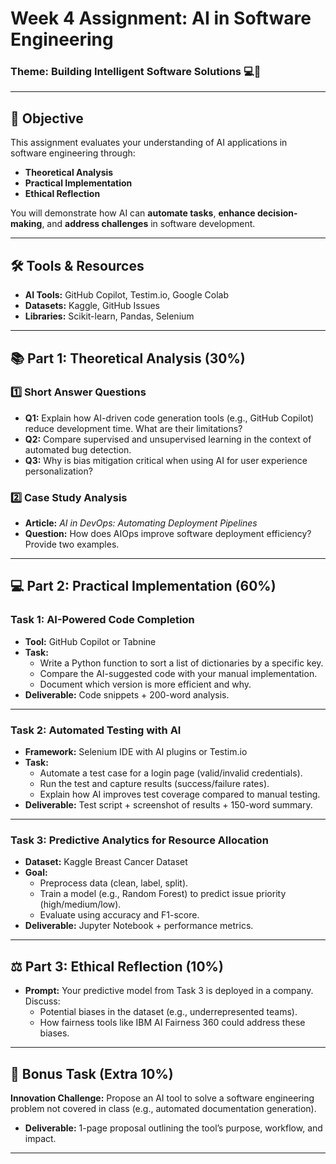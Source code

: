 # Week 4 Assignment: AI in Software Engineering  
### Theme: **Building Intelligent Software Solutions** 💻🤖

---

## 🎯 Objective

This assignment evaluates your understanding of AI applications in software engineering through:

- **Theoretical Analysis**  
- **Practical Implementation**  
- **Ethical Reflection**

You will demonstrate how AI can **automate tasks**, **enhance decision-making**, and **address challenges** in software development.

---

## 🛠️ Tools & Resources

- **AI Tools:** GitHub Copilot, Testim.io, Google Colab  
- **Datasets:** Kaggle, GitHub Issues  
- **Libraries:** Scikit-learn, Pandas, Selenium

---

## 📚 Part 1: Theoretical Analysis (30%)

### 1️⃣ Short Answer Questions

- **Q1:** Explain how AI-driven code generation tools (e.g., GitHub Copilot) reduce development time. What are their limitations?  
- **Q2:** Compare supervised and unsupervised learning in the context of automated bug detection.  
- **Q3:** Why is bias mitigation critical when using AI for user experience personalization?

### 2️⃣ Case Study Analysis

- **Article:** *AI in DevOps: Automating Deployment Pipelines*  
- **Question:** How does AIOps improve software deployment efficiency? Provide two examples.

---

## 💻 Part 2: Practical Implementation (60%)

### Task 1: AI-Powered Code Completion

- **Tool:** GitHub Copilot or Tabnine  
- **Task:**  
  - Write a Python function to sort a list of dictionaries by a specific key.  
  - Compare the AI-suggested code with your manual implementation.  
  - Document which version is more efficient and why.  
- **Deliverable:** Code snippets + 200-word analysis.

---

### Task 2: Automated Testing with AI

- **Framework:** Selenium IDE with AI plugins or Testim.io  
- **Task:**  
  - Automate a test case for a login page (valid/invalid credentials).  
  - Run the test and capture results (success/failure rates).  
  - Explain how AI improves test coverage compared to manual testing.  
- **Deliverable:** Test script + screenshot of results + 150-word summary.

---

### Task 3: Predictive Analytics for Resource Allocation

- **Dataset:** Kaggle Breast Cancer Dataset  
- **Goal:**  
  - Preprocess data (clean, label, split).  
  - Train a model (e.g., Random Forest) to predict issue priority (high/medium/low).  
  - Evaluate using accuracy and F1-score.  
- **Deliverable:** Jupyter Notebook + performance metrics.

---

## ⚖️ Part 3: Ethical Reflection (10%)

- **Prompt:** Your predictive model from Task 3 is deployed in a company. Discuss:  
  - Potential biases in the dataset (e.g., underrepresented teams).  
  - How fairness tools like IBM AI Fairness 360 could address these biases.

---

## 🚀 Bonus Task (Extra 10%)

**Innovation Challenge:** Propose an AI tool to solve a software engineering problem not covered in class (e.g., automated documentation generation).

- **Deliverable:** 1-page proposal outlining the tool’s purpose, workflow, and impact.

---
